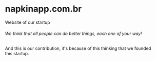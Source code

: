 # napkinapp.com.br
Website of our startup

###### We think that all people can do better things, each one of your way! 

And this is our contribution, it's because of this thinking that we founded this startup.

